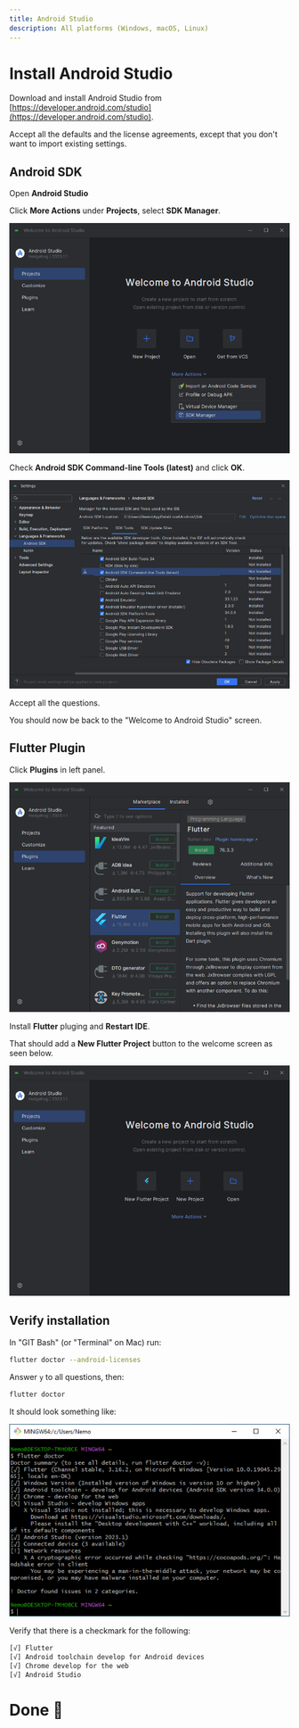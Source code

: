 ```yaml
---
title: Android Studio
description: All platforms (Windows, macOS, Linux)
---
```


# Install Android Studio

Download and install Android Studio from [https://developer.android.com/studio](https://developer.android.com/studio).

Accept all the defaults and the license agreements, except that you don't want to import existing settings.

## Android SDK

Open **Android Studio**

Click **More Actions** under **Projects**, select **SDK Manager**.

![](images/android1.png)

Check **Android SDK Command-line Tools (latest)** and click **OK**.

![](images/android2.png)

Accept all the questions.

You should now be back to the "Welcome to Android Studio" screen.

## Flutter Plugin

Click **Plugins** in left panel.

![](images/flutter_plugin.png)

Install **Flutter** pluging and **Restart IDE**.

That should add a **New Flutter Project** button to the welcome screen as seen below.

![](images/new_flutter_project.png)

## Verify installation

In "GIT Bash" (or "Terminal" on Mac) run:

```sh
flutter doctor --android-licenses
```

Answer `y` to all questions, then:

```sh
flutter doctor
```

It should look something like:

![](images/doctor_done.png)

Verify that there is a checkmark for the following:

```
[√] Flutter
[√] Android toolchain develop for Android devices
[√] Chrome develop for the web
[√] Android Studio
```

# Done 🥳
